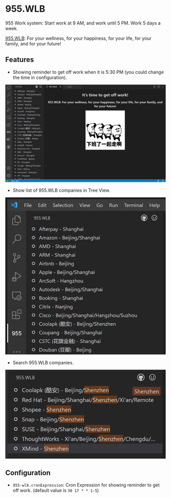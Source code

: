 # 955.WLB

955 Work system: Start work at 9 AM, and work until 5 PM. Work 5 days a week.

[955.WLB](https://github.com/formulahendry/955.WLB): For your wellness, for your happiness, for your life, for your family, and for your future!

## Features

* Showing reminder to get off work when it is 5:30 PM (you could change the time in configuration).

![Usage](images/usage-reminder.png)

* Show list of 955.WLB companies in Tree View.

![Usage](images/usage-list.png)

* Search 955.WLB companies.

![Usage](images/usage-search.png)

## Configuration

* `955-wlb.cronExpression`: Cron Expression for showing reminder to get off work. (default value is `30 17 * * 1-5`)